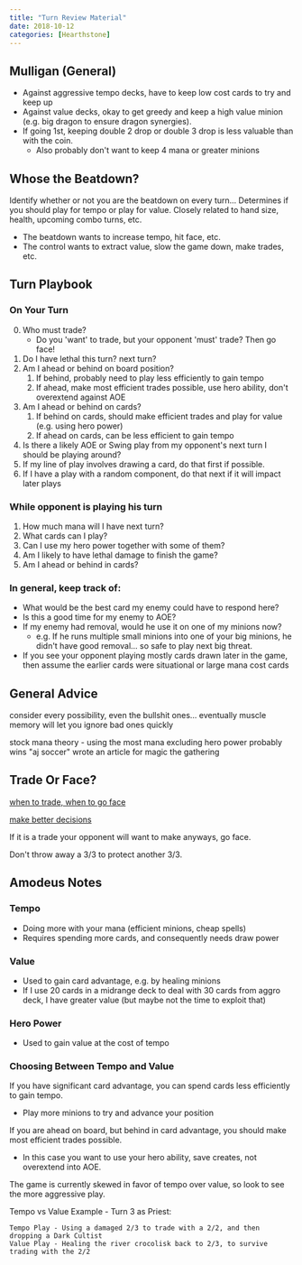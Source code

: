 ```yaml
---
title: "Turn Review Material"
date: 2018-10-12
categories: [Hearthstone]
---
```


## Mulligan (General)
- Against aggressive tempo decks, have to keep low cost cards to try and keep up
- Against value decks, okay to get greedy and keep a high value minion (e.g. big dragon to ensure dragon synergies).
- If going 1st, keeping double 2 drop or double 3 drop is less valuable than with the coin.
    - Also probably don't want to keep 4 mana or greater minions

## Whose the Beatdown?
Identify whether or not you are the beatdown on every turn... Determines if you should play for tempo or play for value. Closely related to hand size, health, upcoming combo turns, etc.
- The beatdown wants to increase tempo, hit face, etc.
- The control wants to extract value, slow the game down, make trades, etc.

## Turn Playbook

### On Your Turn
0. Who must trade?
    - Do you 'want' to trade, but your opponent 'must' trade? Then go face!
1. Do I have lethal this turn? next turn?
2. Am I ahead or behind on board position?
    1. If behind, probably need to play less efficiently to gain tempo
    2. If ahead, make most efficient trades possible, use hero ability, don't overextend against AOE
3. Am I ahead or behind on cards?
    1. If behind on cards, should make efficient trades and play for value (e.g. using hero power)
    2. If ahead on cards, can be less efficient to gain tempo
4. Is there a likely AOE or Swing play from my opponent's next turn I should be playing around?
5. If my line of play involves drawing a card, do that first if possible.
6. If I have a play with a random component, do that next if it will impact later plays

### While opponent is playing his turn
1. How much mana will I have next turn?
2. What cards can I play?
3. Can I use my hero power together with some of them?
4. Am I likely to have lethal damage to finish the game?
5. Am I ahead or behind in cards?

### In general, keep track of:
* What would be the best card my enemy could have to respond here?
* Is this a good time for my enemy to AOE?
* If my enemy had removal, would he use it on one of my minions now?
    * e.g. If he runs multiple small minions into one of your big minions, he didn't have good removal... so safe to play next big threat.
* If you see your opponent playing mostly cards drawn later in the game, then assume the earlier cards were situational or large mana cost cards

## General Advice
consider every possibility, even the bullshit ones... eventually muscle memory will let you ignore bad ones quickly

stock mana theory - using the most mana excluding hero power probably wins
"aj soccer" wrote an article for magic the gathering

## Trade Or Face?
[when to trade, when to go face](https://www.reddit.com/r/CompetitiveHS/comments/4can3b/do_me_trade_or_thoughts_on_hearthstones_hardest/)

[make better decisions](https://www.reddit.com/r/CompetitiveHS/comments/9llj5n/how_does_one_learn_how_to_make_better_decisions/)

If it is a trade your opponent will want to make anyways, go face.

Don't throw away a 3/3 to protect another 3/3.

## Amodeus Notes

### Tempo
- Doing more with your mana (efficient minions, cheap spells)
- Requires spending more cards, and consequently needs draw power

### Value
- Used to gain card advantage, e.g. by healing minions
- If I use 20 cards in a midrange deck to deal with 30 cards from aggro deck, I have greater value (but maybe not the time to exploit that)

### Hero Power
- Used to gain value at the cost of tempo

### Choosing Between Tempo and Value

If you have significant card advantage, you can spend cards less efficiently to gain tempo.
- Play more minions to try and advance your position

If you are ahead on board, but behind in card advantage, you should make most efficient trades possible.
- In this case you want to use your hero ability, save creates, not overextend into AOE.

The game is currently skewed in favor of tempo over value, so look to see the more aggressive play.


Tempo vs Value Example - Turn 3 as Priest:
```
Tempo Play - Using a damaged 2/3 to trade with a 2/2, and then dropping a Dark Cultist 
Value Play - Healing the river crocolisk back to 2/3, to survive trading with the 2/2
```

